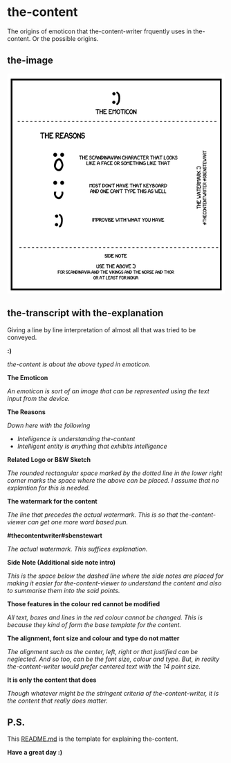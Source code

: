 # the-content

The origins of emoticon that the-content-writer frquently uses in the-content. Or the possible origins.

## the-image

![alt text](https://raw.githubusercontent.com/sbenstewart/the-content-writer/master/the-content/_%29/_%29.png)

## the-transcript with the-explanation

Giving a line by line interpretation of almost all that was tried to be conveyed.

**:)**

_the-content is about the above typed in emoticon._

**The Emoticon**

_An emoticon is sort of an image that can be represented using the text input from the device._

**The Reasons**

_Down here with the following_
* _Inteliigence is understanding the-content_
* _Intelligent entity is anything that exhibits intelligence_

**Related Logo or B&W Sketch**

_The rounded rectangular space marked by the dotted line in the lower right corner marks the space where the above can be placed. I assume that no explantion for this is needed._

**The watermark for the content**

_The line that precedes the actual watermark. This is so that the-content-viewer can get one more word based pun._

**#thecontentwriter#sbenstewart**

_The actual watermark. This suffices explanation._

**Side Note (Additional side note intro)**

_This is the space below the dashed line where the side notes are placed for making it easier for the-content-viewer to understand the content and also to summarise them into the said points._

**Those features in the colour red cannot be modified**

_All text, boxes and lines in the red colour cannot be changed. This is because they kind of form the base template for the content._

**The alignment, font size and colour and type do not matter**

_The alignment such as the center, left, right or that justified can be neglected. And so too, can be the font size, colour and type. But, in reality the-content-writer would prefer centered text with the 14 point size._

**It is only the content that does**

_Though whatever might be the stringent criteria of the-content-writer, it is the content that really does matter._

## P.S.

This [README.md](README.md) is the template for explaining the-content. 

**Have a great day :)**
